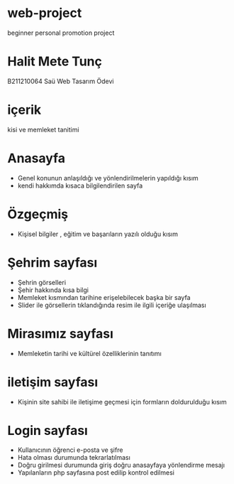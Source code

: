 # web-project
beginner personal promotion project

# Halit Mete Tunç
B211210064
Saü Web Tasarım Ödevi

# içerik
kisi ve memleket tanitimi

# Anasayfa
- Genel konunun anlaşıldığı ve yönlendirilmelerin yapıldığı kısım
- kendi hakkımda kısaca bilgilendirilen sayfa

# Özgeçmiş
- Kişisel bilgiler , eğitim ve başarıların yazılı olduğu kısım

# Şehrim sayfası
- Şehrin görselleri
- Şehir hakkında kısa bilgi
- Memleket kısmından tarihine erişelebilecek başka bir sayfa
- Slider ile görsellerin tıklandığında resim ile ilgili içeriğe ulaşılması

# Mirasımız sayfası
- Memleketin tarihi ve kültürel özelliklerinin tanıtımı

# iletişim sayfası
- Kişinin site sahibi ile iletişime geçmesi için formların doldurulduğu kısım

# Login sayfası
- Kullanıcının öğrenci e-posta ve şifre
- Hata olması durumunda tekrarlatılması
- Doğru girilmesi durumunda giriş doğru anasayfaya yönlendirme mesajı
- Yapılanların php sayfasına post edilip kontrol edilmesi
